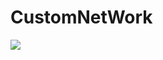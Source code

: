 # CustomNetWork
[![](https://jitpack.io/v/muyishuangfeng/CustomNetWork.svg)](https://jitpack.io/#muyishuangfeng/CustomNetWork)
